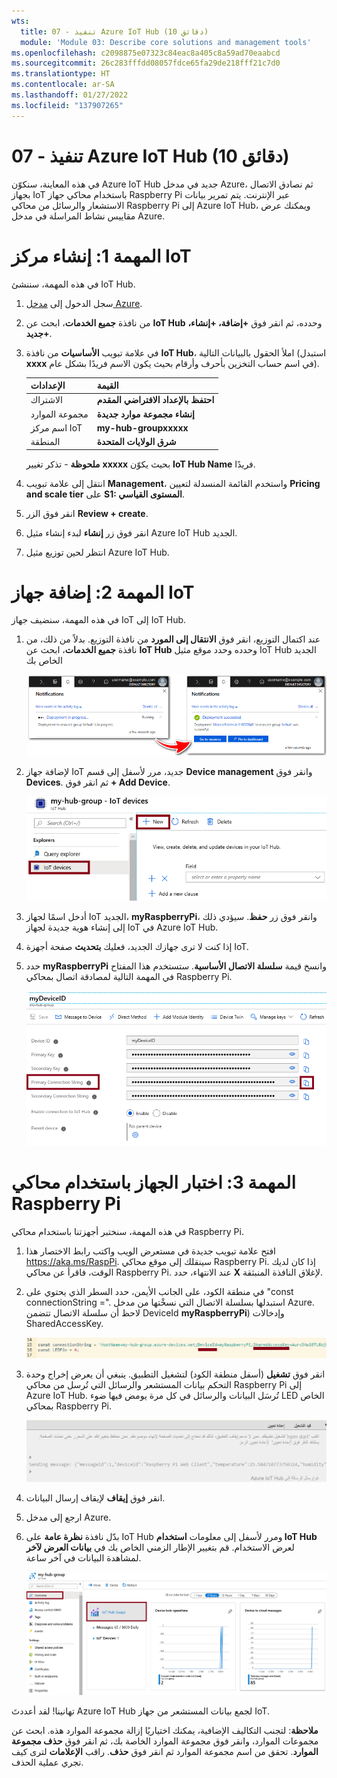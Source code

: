 ```yaml
---
wts:
  title: 07 - تنفيذ Azure IoT Hub (10 دقائق)
  module: 'Module 03: Describe core solutions and management tools'
ms.openlocfilehash: c2098875e07323c84eac8a405c8a59ad70eaabcd
ms.sourcegitcommit: 26c283fffdd08057fdce65fa29de218fff21c7d0
ms.translationtype: HT
ms.contentlocale: ar-SA
ms.lasthandoff: 01/27/2022
ms.locfileid: "137907265"
---
```

# <a name="07---implement-an-azure-iot-hub-10-min"></a>07 - تنفيذ Azure IoT Hub (10 دقائق)

في هذه المعاينة، سنكوّن Azure IoT Hub جديد في مدخل Azure، ثم نصادق الاتصال بجهاز IoT باستخدام محاكي جهاز Raspberry Pi عبر الإنترنت. يتم تمرير بيانات الاستشعار والرسائل من محاكي Raspberry Pi إلى Azure IoT Hub، ويمكنك عرض مقاييس نشاط المراسلة في مدخل Azure.

# <a name="task-1-create-an-iot-hub"></a>المهمة 1: إنشاء مركز IoT 

في هذه المهمة، سننشئ IoT Hub. 

1. سجل الدخول إلى [مدخل Azure](https://portal.azure.com).

2. من نافذة **جميع الخدمات**، ابحث عن **IoT Hub** وحدده، ثم انقر فوق **+إضافة، +إنشاء، +جديد**.

3. في علامة تبويب **الأساسيات** من نافذة **IoT Hub**، املأ الحقول بالبيانات التالية (استبدل **xxxx** في اسم حساب التخزين بأحرف وأرقام بحيث يكون الاسم فريدًا بشكل عام).

    | الإعدادات | القيمة |
    |--|--|
    | الاشتراك | **احتفظ بالإعداد الافتراضي المقدم** |
    | مجموعة الموارد | **إنشاء مجموعة موارد جديدة** |
    | اسم مركز IoT | **my-hub-groupxxxxx** |
    | المنطقة | **شرق الولايات المتحدة** |

    **ملحوظة** - تذكر تغيير **xxxxx** بحيث يكوّن **IoT Hub Name** فريدًا.

4. انتقل إلى علامة تبويب **Management**، واستخدم القائمة المنسدلة لتعيين **Pricing and scale tier** على **S1: المستوى القياسي**.

5. انقر فوق الزر ⁧**⁩⁩Review + create⁦⁧**⁩⁩.

6. انقر فوق زر **إنشاء** لبدء إنشاء مثيل Azure IoT Hub الجديد.

7. انتظر لحين توزيع مثيل Azure IoT Hub. 

# <a name="task-2-add-an-iot-device"></a>المهمة 2: إضافة جهاز IoT

في هذه المهمة، سنضيف جهاز IoT إلى IoT Hub. 

1. عند اكتمال التوزيع، انقر فوق **الانتقال إلى المورد** من نافذة التوزيع. بدلاً من ذلك، من نافذة **جميع الخدمات**، ابحث عن **IoT Hub** وحدده وحدد موقع مثيل IoT Hub الجديد الخاص بك

    ![لقطة شاشة للتوزيع قيد التقدم وتوزيع إعلامات ناجحة في مدخل Azure.](../images/0601.png)

2. لإضافة جهاز IoT جديد، مرر لأسفل إلى قسم **Device management** وانقر فوق **Devices**. ثم انقر فوق **+ Add Device**.

    ![لقطة شاشة لجزء أجهزة IoT، مميزة في نافذة تنقل IoT Hub، في مدخل Azure. يتم تمييز زر "جديد" لتوضيح كيفية إضافة هوية جديدة لجهاز IoT إلى IoT Hub.](../images/0602.png)

3. أدخل اسمًا لجهاز IoT الجديد، **myRaspberryPi**، وانقر فوق زر **حفظ**. سيؤدي ذلك إلى إنشاء هوية جديدة لجهاز IoT في Azure IoT Hub.

4. إذا كنت لا ترى جهازك الجديد، فعليك **بتحديث** صفحة أجهزة IoT. 

5. حدد **myRaspberryPi** وانسخ قيمة **سلسلة الاتصال الأساسية**. ستستخدم هذا المفتاح في المهمة التالية لمصادقة اتصال بمحاكي Raspberry Pi.

    ![لقطة شاشة لصفحة سلسلة الاتصال الأساسية مع تمييز أيقونة النسخ.](../images/0603.png)

# <a name="task-3-test-the-device-using-a-raspberry-pi-simulator"></a>المهمة 3: اختبار الجهاز باستخدام محاكي Raspberry Pi

في هذه المهمة، سنختبر أجهزتنا باستخدام محاكي Raspberry Pi. 

1. افتح علامة تبويب جديدة في مستعرض الويب واكتب رابط الاختصار هذا https://aka.ms/RaspPi. سينقلك إلى موقع محاكي Raspberry Pi. إذا كان لديك الوقت، فاقرأ عن محاكي Raspberry Pi. عند الانتهاء، حدد **X** لإغلاق النافذة المنبثقة.

2. في منطقة الكود، على الجانب الأيمن، حدد السطر الذي يحتوي على "const connectionString =". استبدلها بسلسلة الاتصال التي نسخْتها من مدخل Azure. لاحظ أن سلسلة الاتصال تتضمن DeviceId **myRaspberryPi**) وإدخالات SharedAccessKey.

    ![لقطة شاشة لمنطقة الكود في محاكي Raspberry Pi.](../images/0604.png)

3. انقر فوق **تشغيل** (أسفل منطقة الكود) لتشغيل التطبيق. ينبغي أن يعرض إخراج وحدة التحكم بيانات المستشعر والرسائل التي تُرسل من محاكي Raspberry Pi إلى Azure IoT Hub. تُرسَل البيانات والرسائل في كل مرة يومض فيها ضوء LED الخاص بمحاكي Raspberry Pi. 

    ![لقطة شاشة لوحدة تحكم محاكي Raspberry Pi.  يعرض إخراج وحدة التحكم بيانات المستشعر والرسائل المرسلة من محاكي Raspberry Pi إلى Azure IoT Hub.](../images/0605.png)

5. انقر فوق **إيقاف** لإيقاف إرسال البيانات.

6. ارجع إلى مدخل Azure.

7. بدّل نافذة **نظرة عامة** على IoT Hub ومرر لأسفل إلى معلومات **استخدام IoT Hub** لعرض الاستخدام. قم بتغيير الإطار الزمني الخاص بك في **بيانات العرض لآخر** لمشاهدة البيانات في آخر ساعة.

    ![لقطة شاشة للمقاييس في منطقة استخدام IoT Hub في مدخل Azure.](../images/0606.png)


تهانينا! لقد أعددتَ Azure IoT Hub لجمع بيانات المستشعر من جهاز IoT.

**ملاحظة**: لتجنب التكاليف الإضافية، يمكنك اختياريًا إزالة مجموعة الموارد هذه. ابحث عن مجموعات الموارد، وانقر فوق مجموعة الموارد الخاصة بك، ثم انقر فوق **حذف مجموعة الموارد**. تحقق من اسم مجموعة الموارد ثم انقر فوق **حذف**. راقب **الإعلامات** لترى كيف تجري عملية الحذف.
